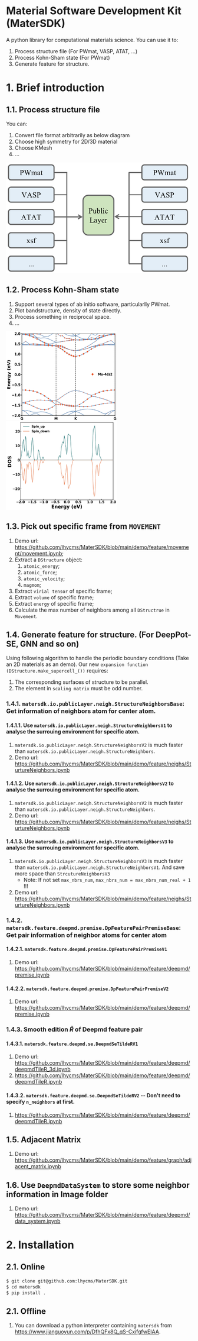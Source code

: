# Material Software Development Kit (MaterSDK)
A python library for computational materials science. You can use it to:
1. Process structure file (For PWmat, VASP, ATAT, ...)
2. Process Kohn-Sham state (For PWmat)
3. Generate feature for structure.

# 1. Brief introduction
## 1.1. Process structure file
You can:
1. Convert file format arbitrarily as below diagram
2. Choose high symmetry for 2D/3D material
3. Choose KMesh
4. ...

<img src="./demo/pics/pic_1.png" width = "500" height = "300"  />

## 1.2. Process Kohn-Sham state
1. Support several types of ab initio software, particularlly PWmat.
2. Plot bandstructure, density of state directly.
3. Process something in reciprocal space.
4. ...

<img src="./demo/pics/图片1.png" width = "300" height = "240"  />       <img src="./demo/pics/图片2.png" width = "300" height = "240"  />


## 1.3. Pick out specific frame from `MOVEMENT`
1. Demo url: https://github.com/lhycms/MaterSDK/blob/main/demo/feature/movement/movement.ipynb;
2. Extract a `DStructure` object:
   1. `atomic_energy`;
   2. `atomic_force`;
   3. `atomic_velocity`;
   4. `magmom`;
3. Extract `virial tensor` of specific frame;
4. Extract `volume` of specific frame;
5. Extract `energy` of specific frame;
6. Calculate the max number of neighbors among all `DStructrue` in `Movement`.


## 1.4. Generate feature for structure. (For DeepPot-SE, GNN and so on)
Using following algorithm to handle the periodic boundary conditions (Take an 2D materials as an demo). Our new `expansion function (DStructure.make_supercell_())` requires:
1. The corresponding surfaces of structure to be parallel.
2. The element in `scaling matrix` must be odd number.


### 1.4.1. `matersdk.io.publicLayer.neigh.StructureNeighborsBase`: Get information of neighbors atom for center atom.
#### 1.4.1.1. Use `matersdk.io.publicLayer.neigh.StructureNeighborsV1` to analyse the surrouing environment for specific atom.
1. `matersdk.io.publicLayer.neigh.StructureNeighborsV2` is much faster than `matersdk.io.publicLayer.neigh.StructureNeighbors`.
2. Demo url: https://github.com/lhycms/MaterSDK/blob/main/demo/feature/neighs/SturtureNeighbors.ipynb

#### 1.4.1.2. Use `matersdk.io.publicLayer.neigh.StructureNeighborsV2` to analyse the surrouing environment for specific atom.
1. `matersdk.io.publicLayer.neigh.StructureNeighborsV2` is much faster than `matersdk.io.publicLayer.neigh.StructureNeighbors`.
2. Demo url: https://github.com/lhycms/MaterSDK/blob/main/demo/feature/neighs/SturtureNeighbors.ipynb

#### 1.4.1.3. Use `matersdk.io.publicLayer.neigh.StructureNeighborsV3` to analyse the surrouing environment for specific atom.
1. `matersdk.io.publicLayer.neigh.StructureNeighborsV3` is much faster than `matersdk.io.publicLayer.neigh.StructureNeighborsV1`. And save more space than `StrcutureNeighborsV3`
   - Note: If not set `max_nbrs_num`, `max_nbrs_num = max_nbrs_num_real + 1` !!!
2. Demo url: https://github.com/lhycms/MaterSDK/blob/main/demo/feature/neighs/SturtureNeighbors.ipynb

### 1.4.2. `matersdk.feature.deepmd.premise.DpFeaturePairPremiseBase`: Get pair information of neighbor atoms for center atom
#### 1.4.2.1. `matersdk.feature.deepmd.premise.DpFeaturePairPremiseV1`
1. Demo url: https://github.com/lhycms/MaterSDK/blob/main/demo/feature/deepmd/premise.ipynb

#### 1.4.2.2. `matersdk.feature.deepmd.premise.DpFeaturePairPremiseV2`
1. Demo url: https://github.com/lhycms/MaterSDK/blob/main/demo/feature/deepmd/premise.ipynb

### 1.4.3. Smooth edition $\widetilde{R}$ of Deepmd feature pair
#### 1.4.3.1. `matersdk.feature.deepmd.se.DeepmdSeTildeRV1`
1. Demo url: https://github.com/lhycms/MaterSDK/blob/main/demo/feature/deepmd/deepmdTileR_3d.ipynb
2. https://github.com/lhycms/MaterSDK/blob/main/demo/feature/deepmd/deepmdTileR.ipynb

#### 1.4.3.2. `matersdk.feature.deepmd.se.DeepmdSeTildeRV2` -- Don't need to specify `n_neighbors` at first.
1. https://github.com/lhycms/MaterSDK/blob/main/demo/feature/deepmd/deepmdTileR.ipynb

## 1.5. Adjacent Matrix
1. Demo url: https://github.com/lhycms/MaterSDK/blob/main/demo/feature/graph/adjacent_matrix.ipynb


## 1.6. Use `DeepmdDataSystem` to store some neighbor information in Image folder
1. Demo url: https://github.com/lhycms/MaterSDK/blob/main/demo/feature/deepmd/data_system.ipynb

# 2. Installation
## 2.1. Online
```shell
$ git clone git@github.com:lhycms/MaterSDK.git
$ cd matersdk
$ pip install .
```

## 2.1. Offline
1. You can download a python interpreter containing `matersdk` from https://www.jianguoyun.com/p/DfhQFx8Q_qS-CxifgfwEIAA.
